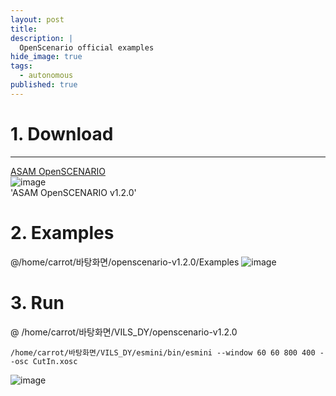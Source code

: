 ```yaml
---
layout: post
title: 
description: |
  OpenScenario official examples
hide_image: true
tags:
  - autonomous
published: true
---
```


# 1. Download
* * *
[ASAM OpenSCENARIO](https://www.asam.net/standards/detail/openscenario/)   
![image](https://user-images.githubusercontent.com/69246778/227838148-f37aaf56-64d6-4337-8152-ff9dff10d157.png)   
'ASAM OpenSCENARIO v1.2.0'   

# 2. Examples
@/home/carrot/바탕화면/openscenario-v1.2.0/Examples
![image](https://user-images.githubusercontent.com/69246778/227838261-1afac361-619c-4eee-9e0a-9b7db4d1b675.png)

# 3. Run
@ /home/carrot/바탕화면/VILS_DY/openscenario-v1.2.0
```
/home/carrot/바탕화면/VILS_DY/esmini/bin/esmini --window 60 60 800 400 --osc CutIn.xosc
```
![image](https://user-images.githubusercontent.com/69246778/227838695-cb25001b-6550-4f51-8783-c46858f367b5.png)

